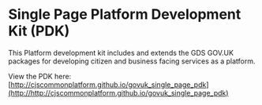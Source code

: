 Single Page Platform Development Kit (PDK)
==========================================

This Platform development kit includes and extends the GDS GOV.UK packages for developing citizen and business facing services as a platform.

View the PDK here:
[http://cjscommonplatform.github.io/govuk_single_page_pdk](http://http://cjscommonplatform.github.io/govuk_single_page_pdk)
